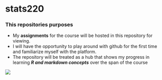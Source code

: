 # stats220

### This repositories purposes

* My **assignments** for the course will be hosted in this repository for viewing.
* I will have the opportunity to play around with github for the first time and familiarize myself with the platform.
* The repository will be treated as a hub that shows my progress in learning ***R and markdown concepts*** over the span of the course

![](https://media.tenor.com/UjELnAt8WxYAAAAC/goma-cat-nod.gif)
